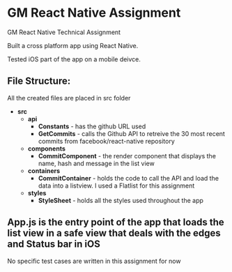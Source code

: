 # GM React Native Assignment
GM React Native Technical Assignment

Built a cross platform app using React Native.

Tested iOS part of the app on a mobile deivce.

## File Structure:

All the created files are placed in src folder

* __src__
  * __api__
    * __Constants__ - has the github URL used
    * __GetCommits__ - calls the Github API to retreive the 30 most recent commits from facebook/react-native repository
  * __components__
    * __CommitComponent__ - the render component that displays the name, hash and message in the list view
  * __containers__
    * __CommitContainer__ - holds the code to call the API and load the data into a listview. I used a Flatlist for this assignment
  * __styles__
    * __StyleSheet__ - holds all the styles used throughout the app


App.js is the entry point of the app that loads the list view in a safe view that deals with the edges and Status bar in iOS
---
No specific test cases are written in this assignment for now
